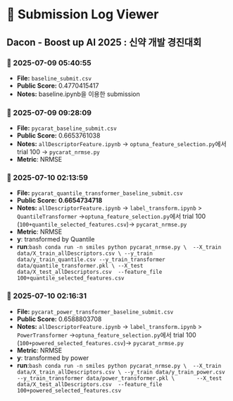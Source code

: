 # 🧾 Submission Log Viewer
## Dacon - Boost up AI 2025 : 신약 개발 경진대회

### 📅 2025-07-09 05:40:55
- **File:** `baseline_submit.csv`
- **Public Score:** 0.4770415417
- **Notes:** baseline.ipynb을 이용한 submission

### 📅 2025-07-09 09:28:09
- **File:** `pycarat_baseline_submit.csv`
- **Public Score:** 0.6653761038
- **Notes:** `allDescriptorFeature.ipynb` -> `optuna_feature_selection.py`에서 trial 100 -> `pycarat_nrmse.py` 
- **Metric**: NRMSE

### 📅 2025-07-10 02:13:59	
- **File:** `pycarat_quantile_transformer_baseline_submit.csv`
- **Public Score:** **0.6654734718**
- **Notes:** `allDescriptorFeature.ipynb` -> `label_transform.ipynb` > `QuantileTransformer` ->`optuna_feature_selection.py`에서 trial 100 (`100+quantile_selected_features.csv`)-> `pycarat_nrmse.py` 
- **Metric**: NRMSE
- **y**: transformed by Quantile
- **run**:```bash conda run -n smiles python pycarat_nrmse.py \ 
    --X_train data/X_train_allDescriptors.csv \
    --y_train data/y_train_quantile.csv --y_train_transformer data/quantile_transformer.pkl \
    --X_test data/X_test_allDescriptors.csv  --feature_file 100+quantile_selected_features.csv ```


### 📅 2025-07-10 02:16:31	
- **File:** `pycarat_power_transformer_baseline_submit.csv`
- **Public Score:** 0.6588803708
- **Notes:** `allDescriptorFeature.ipynb` -> `label_transform.ipynb` > `PowerTransformer` ->`optuna_feature_selection.py`에서 trial 100 (`100+powered_selected_features.csv`)-> `pycarat_nrmse.py` 
- **Metric**: NRMSE
- **y**: transformed by power
- **run**:```bash conda run -n smiles python pycarat_nrmse.py \ 
    --X_train data/X_train_allDescriptors.csv \
    --y_train data/y_train_power.csv --y_train_transformer data/power_transformer.pkl \      
    --X_test data/X_test_allDescriptors.csv  --feature_file 100+powered_selected_features.csv ```
